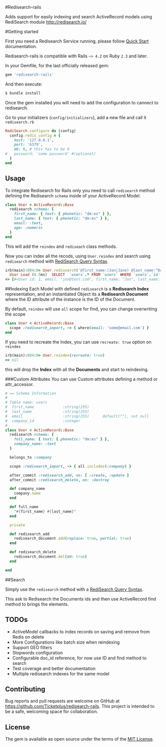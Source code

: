 #Redisearch-rails

Adds support for easily indexing and search ActiveRecord models using RediSearch module http://redisearch.io/

#Getting started

First you need a Redisearch Service running, please follow [Quick Start](https://oss.redislabs.com/redisearch/Quick_Start.html) documentation.

Redisearch-rails is compatible with Rails `~> 4.2` on Ruby `2.3` and later.

In your Gemfile, for the last officially released gem:

```ruby
gem 'redisearch-rails'
```

And then execute:

```bash
$ bundle install
```

Once the gem installed you will need to add the configuration to cannect to redisearch.

Go to your initializers (`config/initializers`), add a new file and call it `redisearch.rb`

```ruby
RediSearch.configure do |config|
  config.redis_config = {
    host: '127.0.0.1',
    port: '6379',
    db: 0, # this has to be 0
#   password: 'some password' #(optional)
  }
end
```


## Usage

To integrate Redisearch for Rails only you need to call `redisearch` method defining the Redisearch `schema` inside of your ActiveRecord Model.

```ruby
class User < ActiveRecord::Base
  redisearch schema: {
    first_name: { text: { phonetic: "dm:es" } },
    last_name: { text: { phonetic: "dm:es" } },
    email: :text,
    age: :numeric
  }
end
```

This will add the `reindex` and `rediseach` class methods.

Now you can index all the recods, using `User.reindex` and search using `redisearch` method with [RediSearch Query Syntax](https://oss.redislabs.com/redisearch/Query_Syntax.html).

```ruby
irb(main):004:0> User.redisearch('@first_name:(Jon|Jane) @last_name:"Doe"')
  User Load (0.5ms)  SELECT  `users`.* FROM `users` WHERE `users`.`id` IN (2, 1)
=> [#<User id: 1, email: "jon@test.com", first_name: "Jon", last_name: "Doe", created_at: "2020-1-06 19:21:36", updated_at: "2020-1-06 19:24:43", age: 15>, #<User id: 2, email: "Jane@other.com", first_name: "Jane", last_name: "Doe", created_at: "2020-1-06 22:19:00", updated_at: "2020-1-06 22:19:00", age: 20>]
```


##Indexing
Each Model with defined `redisearch` is a **Redisearch Index** representation, and an instantiated Object its a **Redisearch Document** where the ID attribute of the instance is the ID of the Document.

By default, `reindex` will use `all` scope for find, you can change overwriting the scope

```ruby
class User < ActiveRecord::Base
  scope :redisearch_import, -> { where(email: 'some@email.com') }
end
```

If you need to recreate the Index, you can use `recreate: true` option on `reindex`

```ruby
irb(main):004:0> User.reindex(recreate: true)
=> nil
```

this will drop the **Index** with all the **Documents** and start to reindexing.

###Custom Attributes
You can use Custom attributes defining a method or attr_accessor.

```ruby
# == Schema Information
#
# Table name: users
#  first_name             :string(255)
#  last_name              :string(255)
#  email                  :string(255)      default(""), not null
#  company_id             :integer
#
class User < ActiveRecord::Base
  redisearch schema: {
    full_name: { text: { phonetic: "dm:es" } },
    company_name: :text
  }

  belongs_to :company

  scope :redisearch_import, -> { all.includes(:company) }

  after_commit :redisearch_add, on: [ :create, :update ]
  after_commit :redisearch_delete, on: :destroy

  def company_name
    company.name
  end

  def full_name
    "#{first_name} #{last_name}"
  end

  private

  def redisearch_add
    redisearch_document.add(replace: true, partial: true)
  end

  def redisearch_delete
    redisearch_document.del(dd: true)
  end

end
```


##Search

Simply use the `redisearch` method with a [RediSearch Query Syntax](https://oss.redislabs.com/redisearch/Query_Syntax.html).

This ask to Redisearch the Documents ids and then use ActiveRecord find method to brings the elements.

## TODOs

* ActiveModel callbacks to index records on saving and remove from Redis on delete
* More Configurations like batch size when reindexing
* Support GEO filters
* Stopwords configuration
* Configurable doc_id reference, for now use ID and find method to search
* Test coverage and better documentation
* Multiple redisearch indexes for the same model

## Contributing

Bug reports and pull requests are welcome on GitHub at https://github.com/Ticketplus/redisearch-rails. This project is intended to be a safe, welcoming space for collaboration.

## License

The gem is available as open source under the terms of the [MIT License](http://opensource.org/licenses/MIT).
